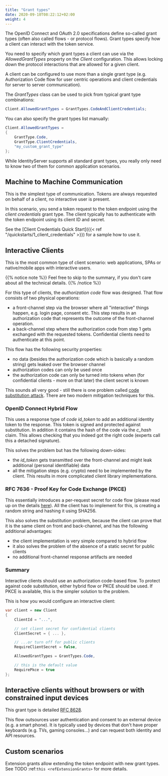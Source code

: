```yaml
---
title: "Grant types"
date: 2020-09-10T08:22:12+02:00
weight: 4
---
```


The OpenID Connect and OAuth 2.0 specifications define so-called grant types (often also called flows - or protocol flows).
Grant types specify how a client can interact with the token service.

You need to specify which grant types a client can use via the *AllowedGrantTypes* property on the *Client* configuration.
This allows locking down the protocol interactions that are allowed for a given client.

A client can be configured to use more than a single grant type (e.g. Authorization Code flow for user centric operations and client credentials for server to server communication).

The *GrantTypes* class can be used to pick from typical grant type combinations:

```cs
Client.AllowedGrantTypes = GrantTypes.CodeAndClientCredentials;
```

You can also specify the grant types list manually:

```cs
Client.AllowedGrantTypes = 
{
    GrantType.Code, 
    GrantType.ClientCredentials,
    "my_custom_grant_type" 
};
```

While IdentityServer supports all standard grant types, you really only need to know two of them for common application scenarios.

## Machine to Machine Communication
This is the simplest type of communication. Tokens are always requested on behalf of a client, no interactive user is present.

In this scenario, you send a token request to the token endpoint using the *client credentials* grant type.
The client typically has to authenticate with the token endpoint using its client ID and secret.

See the [Client Credentials Quick Start]({{< ref "/quickstarts/1_client_credentials" >}}) for a sample how to use it. 

## Interactive Clients
This is the most common type of client scenario: web applications, SPAs or native/mobile apps with interactive users.

{{% notice note %}}
Feel free to skip to the summary, if you don't care about all the technical details.
{{% /notice %}}

For this type of clients, the *authorization code* flow was designed. That flow consists of two physical operations:

* a front-channel step via the browser where all "interactive" things happen, e.g. login page, consent etc. This step results in an authorization code that represents the outcome of the front-channel operation.
* a back-channel step where the authorization code from step 1 gets exchanged with the requested tokens. Confidential clients need to authenticate at this point.

This flow has the following security properties:

* no data (besides the authorization code which is basically a random string) gets leaked over the browser channel
* authorization codes can only be used once
* the authorization code can only be turned into tokens when (for confidential clients - more on that later) the client secret is known

This sounds all very good - still there is one problem called [code substitution attack](https://nat.sakimura.org/2016/01/25/cut-and-pasted-code-attack-in-oauth-2-0-rfc6749).
There are two modern mitigation techniques for this.

### OpenID Connect Hybrid Flow

This uses a response type of *code id_token* to add an additional identity token to the response. This token is signed and protected against substitution.
In addition it contains the hash of the code via the *c_hash* claim. This allows checking that you indeed got the right code (experts call this a detached signature).

This solves the problem but has the following down-sides:

* the *id_token* gets transmitted over the front-channel and might leak additional (personal identifiable) data
* all the mitigation steps (e.g. crypto) need to be implemented by the client. This results in more complicated client library implementations.

### RFC 7636 - Proof Key for Code Exchange (PKCE)
This essentially introduces a per-request secret for code flow (please read up on the details [here](https://tools.ietf.org/html/rfc7636>)).
All the client has to implement for this, is creating a random string and hashing it using SHA256.

This also solves the substitution problem, because the client can prove that it is the same client on front and back-channel, and has the following additional advantages:

* the client implementation is very simple compared to hybrid flow
* it also solves the problem of the absence of a static secret for public clients
* no additional front-channel response artifacts are needed

### Summary
Interactive clients should use an authorization code-based flow. To protect against code substitution, either hybrid flow or PKCE should be used. If PKCE is available, this is the simpler solution to the problem.

This is how you would configure an interactive client:

```cs
var client = new Client
{
    ClientId = "...",

    // set client secret for confidential clients
    ClientSecret = { ... },

    // ...or turn off for public clients
    RequireClientSecret = false,

    AllowedGrantTypes = GrantTypes.Code,

    // this is the default value
    RequirePkce = true
};
```

## Interactive clients without browsers or with constrained input devices
This grant type is detailed [RFC 8628](https://tools.ietf.org/html/rfc8628).

This flow outsources user authentication and consent to an external device (e.g. a smart phone).
It is typically used by devices that don't have proper keyboards (e.g. TVs, gaming consoles...) and can request both identity and API resources.

## Custom scenarios
Extension grants allow extending the token endpoint with new grant types. See TODO :ref:`this <refExtensionGrants>` for more details. 
